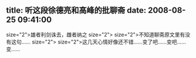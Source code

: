 title: 听这段徐德亮和高峰的批聊斋
date: 2008-08-25 09:41:00
---

 size="2">雄者利剑诛去，雌者纳之  size="2">   size="2">不知道聊斋原文里有没有这句……  size="2">   size="2">这几天心情好像还不错……变了吧……变吧……变……
